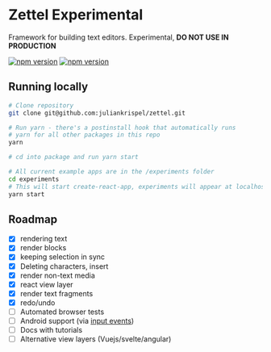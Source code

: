 # Zettel **Experimental**

Framework for building text editors. Experimental, __DO NOT USE IN PRODUCTION__

[![npm version](https://badge.fury.io/js/%40zettel%2Fcore.svg)](https://badge.fury.io/js/%40zettel%2Fcore)
[![npm version](https://badge.fury.io/js/%40zettel%2Freact.svg)](https://badge.fury.io/js/%40zettel%2Freact)

## Running locally

```bash
# Clone repository
git clone git@github.com:juliankrispel/zettel.git

# Run yarn - there's a postinstall hook that automatically runs
# yarn for all other packages in this repo
yarn

# cd into package and run yarn start

# All current example apps are in the /experiments folder
cd experiments
# This will start create-react-app, experiments will appear at localhost:3000
yarn start
```

## Roadmap

- [x] rendering text
- [x] render blocks
- [x] keeping selection in sync
- [x] Deleting characters, insert
- [x] render non-text media
- [x] react view layer
- [x] render text fragments
- [x] redo/undo
- [ ] Automated browser tests
- [ ] Android support (via [input events](https://www.w3.org/TR/input-events-2/))
- [ ] Docs with tutorials
- [ ] Alternative view layers (Vuejs/svelte/angular)
